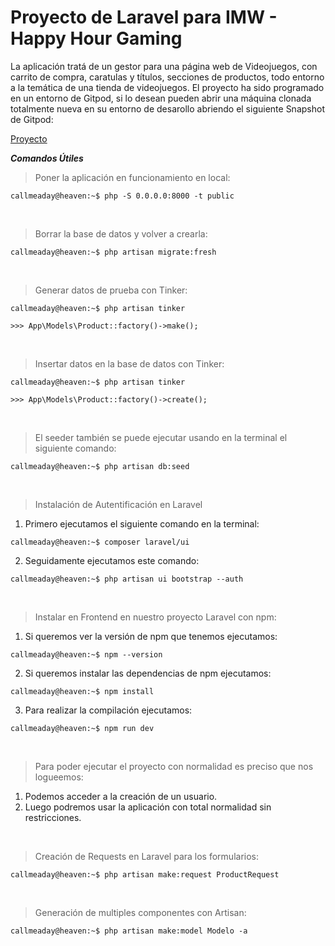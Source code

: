 

<h1>Proyecto de Laravel para IMW - Happy Hour Gaming</h1>

La aplicación tratá de un gestor para una página web de Videojuegos, con carrito de compra, caratulas y títulos, secciones de productos, todo entorno a la temática de una tienda de videojuegos.
El proyecto ha sido programado en un entorno de Gitpod, si lo desean pueden abrir una máquina clonada totalmente nueva en su entorno de desarollo abriendo el siguiente Snapshot de Gitpod:

[Proyecto](https://gitpod)

_**Comandos Útiles**_

>Poner la aplicación en funcionamiento en local:
```console
callmeaday@heaven:~$ php -S 0.0.0.0:8000 -t public
```
<br>

>Borrar la base de datos y volver a crearla:
```console
callmeaday@heaven:~$ php artisan migrate:fresh
```
<br>

>Generar datos de prueba con Tinker:
```console
callmeaday@heaven:~$ php artisan tinker
```
```console
>>> App\Models\Product::factory()->make();
```
<br>

>Insertar datos en la base de datos con Tinker:
```console
callmeaday@heaven:~$ php artisan tinker
```
```console
>>> App\Models\Product::factory()->create();
```
<br>

>El seeder también se puede ejecutar usando en la terminal el siguiente comando:
```console
callmeaday@heaven:~$ php artisan db:seed
```

<br>

>Instalación de Autentificación en Laravel
1. Primero ejecutamos el siguiente comando en la terminal:
```console
callmeaday@heaven:~$ composer laravel/ui
```
2. Seguidamente ejecutamos este comando:
```console
callmeaday@heaven:~$ php artisan ui bootstrap --auth
```

<br>

>Instalar en Frontend en nuestro proyecto Laravel con npm:
1. Si queremos ver la versión de npm que tenemos ejecutamos:
```console
callmeaday@heaven:~$ npm --version
```
2. Si queremos instalar las dependencias de npm ejecutamos:
```console
callmeaday@heaven:~$ npm install
```
3. Para realizar la compilación ejecutamos:
```console
callmeaday@heaven:~$ npm run dev
```

<br>

>Para poder ejecutar el proyecto con normalidad es preciso que nos logueemos:
1. Podemos acceder a la creación de un usuario.
2. Luego podremos usar la aplicación con total normalidad sin restricciones.

<br>

>Creación de Requests en Laravel para los formularios:
```console
callmeaday@heaven:~$ php artisan make:request ProductRequest
```

<br>

>Generación de multiples componentes con Artisan:
```console
callmeaday@heaven:~$ php artisan make:model Modelo -a
```

